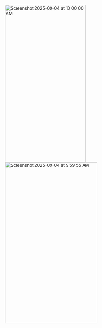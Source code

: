<img width="266" height="518" alt="Screenshot 2025-09-04 at 10 00 00 AM" src="https://github.com/user-attachments/assets/141d7eff-7588-4404-ab38-22643843b02b" />
<img width="303" height="531" alt="Screenshot 2025-09-04 at 9 59 55 AM" src="https://github.com/user-attachments/assets/c1f56fef-f1fc-4d7e-8d61-616109a04ebd" />
